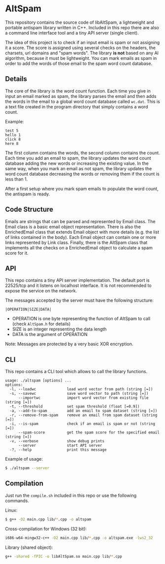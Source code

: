 # AltSpam

This repository contains the source code of libAltSpam, a lightweight and portable antispam library written in C++. Included in this repo there are also a command line interface tool and a tiny API server (single client).

The idea of this project is to check if an input email is spam or not assigning it a score. The score is assigned using several checks on the headers, the charsets, url domains and "spam words".
The library **is not** based on any AI algorithm, because it must be lightweight. You can mark emails as spam in order to add the words of those email to the spam word count database.

## Details
The core of the library is the word count function. Each time you give in input an email marked as spam, the library parses the email and then adds the words in the email to a global word count database called `wc.dat`.
This is a text file created in the program directory that simply contains a word count.

Example:
```
test 5
hello 1
click 8
here 8
```

The first column contains the words, the second column contains the count.
Each time you add an email to spam, the library updates the word count database adding the new words or increasing the existing value. In the same way, when you mark an email as not spam, the library updates the word count database decreasing the words or removing them if the count is less than 1.

After a first setup where you mark spam emails to populate the word count, the antispam is ready.

## Code Structure
Emails are strings that can be parsed and represented by Email class. The Email class is a basic email object representation. There is also the EnrichedEmail class that extends Email object with more details (e.g. the list of links contained in the body).
Each Email object can contain one or more links represented by Link class.
Finally, there is the AltSpam class that implements all the checks on a EnrichedEmail object to calculate a spam score for it.

## API
This repo contains a tiny API server implementation. The default port is 22525/tcp and it listens on localhost interface. It is not recommended to expose the service on the network. 

The messages accepted by the server must have the following structure:
```
|OPERATION|SIZE|DATA|
```
*  OPERATION is one byte representing the function of AltSpam to call (check `AltSpam.h` for details)
*  SIZE is an integer representing the data length
*  DATA is the argument of OPERATION

Note: Messages are protected by a very basic XOR encryption.

## CLI
This repo contains a CLI tool which allows to call the library functions.

```
usage: ./altspam [options] ... 
options:
  -l, --loadwc              load word vector from path (string [=])
  -s, --savewc              save word vector to path (string [=])
      --importwc            import word vector from existing file (string [=])
  -t, --threshold           set spam threshold (float [=0.9])
  -a, --add-to-spam         add an email to spam dataset (string [=])
  -r, --remove-from-spam    remove an email from spam dataset (string [=])
  -i, --is-spam             check if an email is spam or not (string [=])
      --spam-score          get the spam score for the specified email (string [=])
  -v, --verbose             show debug prints
      --server              start API server
  -?, --help                print this message
```

Example of usage:
```sh
$ ./altspam --server
```

## Compilation

Just run the `compile.sh` included in this repo or use the following commands.

Linux:
```sh
$ g++ -O2 main.cpp lib/*.cpp -o altspam
```

Cross-compilation for Windows (32 bit):
```sh
i686-w64-mingw32-c++ -O2 main.cpp lib/*.cpp -o altspam.exe -lws2_32
```

Library (shared object):
```sh
g++ -shared -fPIC -o libAltSpam.so main.cpp lib/*.cpp
```